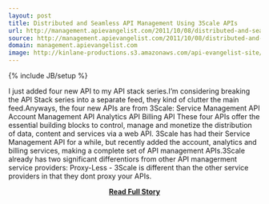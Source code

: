 ```yaml
---
layout: post
title: Distributed and Seamless API Management Using 3Scale APIs
url: http://management.apievangelist.com/2011/10/08/distributed-and-seamless-api-management-using-3scale-apis/
source: http://management.apievangelist.com/2011/10/08/distributed-and-seamless-api-management-using-3scale-apis/
domain: management.apievangelist.com
image: http://kinlane-productions.s3.amazonaws.com/api-evangelist-site/blog/3scale-logo.jpg
---
```

{% include JB/setup %}<p>I just added four new API to my API stack series.I’m considering breaking the API Stack series into a separate feed, they kind of clutter the main feed.Anyways, the four new APIs are from 3Scale: Service Management API Account Management API Analytics API Billing API These four APIs offer the essential building blocks to control, manage and monetize the distribution of data, content and services via a web API. 3Scale has had their Service Management API for a while, but recently added the account, analytics and billing services, making a complete set of API management APIs.3Scale already has two significant differentiors from other API managerment service providers: Proxy-Less - 3Scale is different than the other service providers in that they dont proxy your APIs.</p>
<center><p><a href="http://management.apievangelist.com/2011/10/08/distributed-and-seamless-api-management-using-3scale-apis/" style='padding:25px; font-sze:18px; font-weight: bold;'>Read Full Story</a></p></center>
